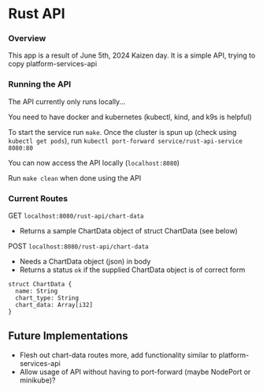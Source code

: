 # Rust API

### Overview
This app is a result of June 5th, 2024 Kaizen day. It is a simple API, trying to copy platform-services-api

### Running the API
The API currently only runs locally...

You need to have docker and kubernetes (kubectl, kind, and k9s is helpful)

To start the service run `make`. Once the cluster is spun up (check using `kubectl get pods`), run 
`kubectl port-forward service/rust-api-service 8080:80`

You can now access the API locally (`localhost:8080`)

Run `make clean` when done using the API

### Current Routes
GET `localhost:8080/rust-api/chart-data`
- Returns a sample ChartData object of struct ChartData (see below)

POST `localhost:8080/rust-api/chart-data`
- Needs a ChartData object (json) in body
- Returns a status `ok` if the supplied ChartData object is of correct form

```
struct ChartData {
  name: String
  chart_type: String
  chart_data: Array[i32]
}
```


## Future Implementations
- Flesh out chart-data routes more, add functionality similar to platform-services-api
- Allow usage of API without having to port-forward (maybe NodePort or minikube)?